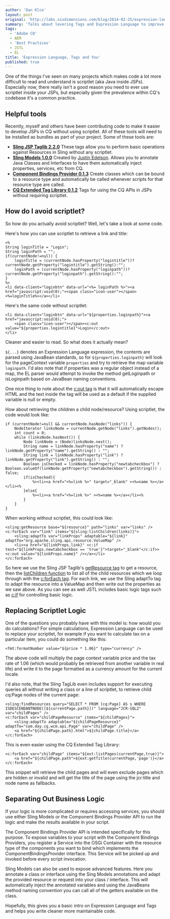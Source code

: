 ```yaml
---
author: 'Dan Klco'
layout: post
original: 'http://labs.sixdimensions.com/blog/2014-02-25/expression-languages-tags-and-you'
summary: 'Talks about levering Tags and Expression Language to improve your CQ Development techniques'
tags:
  - 'Adobe CQ'
  - AEM
  - 'Best Practices'
  - JSTL
  - EL
title: 'Expression Language, Tags and You'
published: true
---
```





One of the things I've seen on many projects which makes code a lot more difficult to read 
and understand is scriptlet (aka Java inside JSPs). Especially now, there really isn't a 
good reason you need to ever use scriptlet inside your JSPs, but especially given the 
prevalence within CQ's codebase it's a common practice. 

## Helpful tools

Recently, myself and others have been contributing code to make it easier to develop JSPs 
in CQ without using scriptlet. All of these tools will need to be installed as bundles 
as part of your project. Some of these tools are:

* **[Sling JSP Taglib 2.2.0](http://sling.apache.org/documentation/bundles/sling-scripting-jsp-taglib.html)**
 These tags allow you to perform basic operations against Resources in Sling without any 
 scriptlet.
* **[Sling Models 1.0.0](http://sling.apache.org/documentation/bundles/models.html)**
 Created by [Justin Edelson](http://www.linkedin.com/in/justinedelson). Allows you to 
 annotate Java Classes and Interfaces to have them automatically inject properties, 
 services, etc from CQ.
* **[Component Bindings Provider 0.1.3](http://sixdimensions.github.io/Component-Bindings-Provider/)**
 Create classes which can be bound to a resource type and automatically be called whenever 
 scripts for that resource type are called.
* **[CQ Extended Tag Library 0.1.2](http://sixdimensions.github.io/CQ-Extended-Tag-Library/)**
 Tags for using the CQ APIs in JSPs without requiring scriptlet.

## How do I avoid scriptlet?

So how do you actually avoid scriptlet? Well, let's take a look at some code.  

Here's how you can use scriptlet to retrieve a link and title:

    <%
    String loginTitle = "Login";
    String loginPath = "";
    if(currentNode!=null) {
        loginTitle = (currentNode.hasProperty("logintitle"))? currentNode.getProperty("logintitle").getString():"";
        loginPath = (currentNode.hasProperty("loginpath"))? currentNode.getProperty("loginpath").getString():"";
    }
    %>
    <li data-client="loginbtn" data-url="<%= loginPath %>"><a href="javascript:void(0);"><span class="icon-user"></span><%=loginTitle%></a></li>
 
Here's the same code without scriptlet:

    <li data-client="loginbtn" data-url="${properties.loginpath}"><a href="javascript:void(0);">
        <span class="icon-user"></span><c:out value="${properties.logintitle}">Login</c:out>
    </li>

Cleaner and easier to read. So what does it actually mean?  

`${...}` denotes an Expression Language expression, the contents are parsed using JavaBean 
standards, so for `${properties.loginpath}` will look for the pageContext variable 
`properties` and try to retrieve the map variable `loginpath`. I'd also note that if 
properties was a regular object instead of a map, the EL parser would attempt to invoke 
the method getLoginpath or isLoginpath based on JavaBean naming conventions.  

One nice thing to note about the [c:out tag](http://docs.oracle.com/javaee/5/jstl/1.1/docs/tlddocs/c/out.html) 
is that it will automatically escape HTML and the text inside the tag will be used as a 
default if the supplied variable is null or empty.

How about retrieving the children a child node/resource? Using scriptlet, the code would 
look like:

    if (currentNode!=null && currentNode.hasNode("links")) {
        NodeIterator linksNode = currentNode.getNode("links").getNodes();
        int count = 0;
        while (linksNode.hasNext()) {
            Node linkNode = (Node)linksNode.next();
            String name = linkNode.hasProperty("name") ? linkNode.getProperty("name").getString() : "";
            String link = linkNode.hasProperty("link") ? linkNode.getProperty("link").getString() : "";
            Boolean isChecked = linkNode.hasProperty("newtabcheckbox") ? Boolean.valueOf(linkNode.getProperty("newtabcheckbox").getString()) : false;    
            if(isChecked){
                %><li><a href="<%=link %>" target="_blank" ><%=name %></a></li><% 
            }else{
                %><li><a href="<%=link %>" ><%=name %></a></li><% 
            }
        }
    }

When working without scriptlet, this could look like:

    <sling:getResource base="${resource}" path="links" var="links" />
    <c:forEach var="link" items="${sling:listChildren(links)}">
        <sling:adaptTo var="linkProps" adaptable="${link}" adaptTo="org.apache.sling.api.resource.ValueMap" />
        <li><a href="${linkProps.link}" <c:if test="${linkProps.newtabcheckbox == 'true'}">target="_blank"</c:if>><c:out value="${linkProps.name}" /></a></li>
    </c:forEach>

So here we use the Sling JSP Taglib's [getResource tag](http://sling.apache.org/documentation/bundles/sling-scripting-jsp-taglib.html#getresource_1)
to get a resource, then the [listChildren function](http://sling.apache.org/documentation/bundles/sling-scripting-jsp-taglib.html#listchildren)
to list all of the child resources which we loop through with the [c:forEach tag](http://docs.oracle.com/javaee/5/jstl/1.1/docs/tlddocs/c/forEach.html).
For each link, we use the Sling adaptTo tag to adapt the resource into a ValueMap and then 
write out the properties as we saw above. As you can see as well JSTL includes basic 
logic tags such as [c:if](http://docs.oracle.com/javaee/5/jstl/1.1/docs/tlddocs/c/if.html)
for controlling basic logic.

## Replacing Scriptlet Logic

One of the questions you probably have with this model is: how would you do calculations?
For simple calculations, Expression Language can be used to replace your scriptlet, for 
example if you want to calculate tax on a particular item, you could do something like 
this:

    <fmt:formatNumber value="${price * 1.06}" type="currency" />

The above code will multiply the page context variable price and the tax rate of 1.06 
(which would probably be retrieved from another variable in real life) and write it to the 
page formatted as a currency amount for the current locale.

I'd also note, that the Sling TagLib even includes support for executing queries all 
without writing a class or a line of scriptlet, to retrieve child cq:Page nodes of the 
current page:

    <sling:findResources query="SELECT * FROM [cq:Page] AS s WHERE ISDESCENDANTNODE([${currentPage.path}])" language="JCR-SQL2" var="childPages" />
    <c:forEach var="childPageResource" items="${childPages}">
        <sling:adaptTo adaptable="${childPageResource}" adaptTo="com.day.cq.wcm.api.Page" var="childPage" />
        <a href="${childPage.path}.html">${childPage.title}</a>
    </c:forEach>
    
This is even easier using the CQ Extended Tag Library:

    <c:forEach var="childPage" items="${ext:listPages(currentPage,true)}">
        <a href="${childPage.path">${ext:getTitle(currentPage,'page')}</a>
    </c:forEach>
 
This snippet will retrieve the child pages and will even exclude pages which are hidden or 
invalid and will get the title of the page using the jcr:title and node name as fallbacks.

## Separating Out Business Logic

If your logic is more complicated or requires accessing services, you should use either 
Sling Models or the Component Bindings Provider API to run the logic and make the results 
available in your script. 

The Component Bindings Provider API is intended specifically for this purpose. To expose 
variables to your script with the Component Bindings Providers, you register a Service 
into the OSGi Container with the resource type of the components you want to bind which 
implements the ComponentBindingsProvider interface. This Service will be picked up and 
invoked before every script invocation.

Sling Models can also be used to expose advanced features. Here you annotate a class or 
interface using the Sing Models annotations and adapt the provided resource or request 
into your class / interface. This will automatically inject the annotated variables and 
using the JavaBeans method naming convention you can call all of the getters available on 
the class.

Hopefully, this gives you a basic intro on Expression Language and Tags and helps you 
write cleaner more maintainable code.